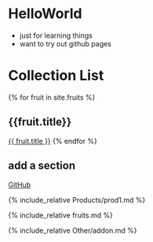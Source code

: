 # HelloWorld

- just for learning things
- want to try out github pages

# Collection List

{% for fruit in site.fruits %}
  <h2>{{fruit.title}}</h2>
  <a href="{{ fruit.url }}">{{ fruit.title }}</a>
{% endfor %}




## add a section

[GitHub](http://github.com)


{% include_relative Products/prod1.md %}

{% include_relative fruits.md %}

{% include_relative Other/addon.md %}




